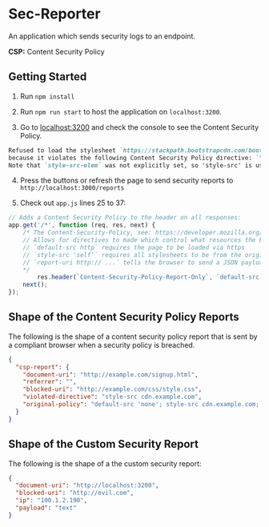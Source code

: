 # Sec-Reporter

An application which sends security logs to an endpoint.

**CSP:** Content Security Policy

## Getting Started

1. Run `npm install` 

2. Run `npm run start` to host the application on `localhost:3200`.

3. Go to [localhost:3200](http://localhost:3200) and check the console to see the Content Security Policy.

```markdown
Refused to load the stylesheet `https://stackpath.bootstrapcdn.com/bootstrap/4.2.1/css/bootstrap.min.css`
because it violates the following Content Security Policy directive: `"style-src 'self'"`.
Note that `style-src-elem` was not explicitly set, so 'style-src' is used as a fallback.
```

4. Press the buttons or refresh the page to send security reports to `http://localhost:3000/reports`

5. Check out `app.js` lines 25 to 37:

```javascript
// Adds a Content Security Policy to the header on all responses:
app.get('/*', function (req, res, next) {
    /* The Content-Security-Policy, see: https://developer.mozilla.org/en-US/docs/Web/HTTP/Headers/Content-Security-Policy
    // Allows for directives to made which control what resources the browser will allow to load.
    // `default-src http` requires the page to be loaded via https
    // `style-src 'self'` requires all stylesheets to be from the origin where the document is served (must include port numbers)
    // `report-uri http:// ...` tells the browser to send a JSON payload containing details about breaches to the security policy
    */ 
        res.header(`Content-Security-Policy-Report-Only`, `default-src https; block-all-mixed-content; style-src https; script-src https code.jquery.com/jquery-3.3.1.min.js cdnjs.cloudflare.com; connect-src code.jquery.com; require-sri-for script style; report-uri http://localhost:3000/report;`);
    next();
});
```
## Shape of the Content Security Policy Reports

The following is the shape of a content security policy 
report that is sent by a compliant browser when a security 
policy is breached.

```json
{
  "csp-report": {
    "document-uri": "http://example.com/signup.html",
    "referrer": "",
    "blocked-uri": "http://example.com/css/style.css",
    "violated-directive": "style-src cdn.example.com",
    "original-policy": "default-src 'none'; style-src cdn.example.com; report-uri /_/csp-reports"
  }
}
```

## Shape of the Custom Security Report

The following is the shape of a the custom security report:

```json
{
  "document-uri": "http://localhost:3200",
  "blocked-uri": "http://evil.com",
  "ip": "100.1.2.190",
  "payload": "text"
}
```
